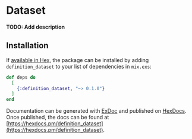 # Dataset

**TODO: Add description**

## Installation

If [available in Hex](https://hex.pm/docs/publish), the package can be installed
by adding `definition_dataset` to your list of dependencies in `mix.exs`:

```elixir
def deps do
  [
    {:definition_dataset, "~> 0.1.0"}
  ]
end
```

Documentation can be generated with [ExDoc](https://github.com/elixir-lang/ex_doc)
and published on [HexDocs](https://hexdocs.pm). Once published, the docs can
be found at [https://hexdocs.pm/definition_dataset](https://hexdocs.pm/definition_dataset).

